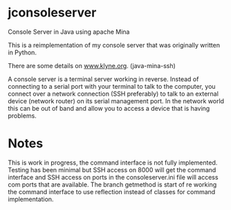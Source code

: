jconsoleserver
==============

Console Server in Java using apache Mina

This is a reimplementation of my console server that was originally written in Python. 

There are some details on www.klyne.org. (java-mina-ssh)

A console server is a terminal server working in reverse. Instead of connecting to a serial 
port with your terminal to talk to the computer, you connect over a network connection 
(SSH preferably) to talk to an external device (network router) on its serial management 
port. In the network world this can be out of band and allow you to access a device 
that is having problems.

Notes
=======

This is work in progress, the command interface is not fully implemented. 
Testing has been minimal but SSH access on 8000 will get the command interface and SSH access on ports in the consoleserver.ini file
will access com ports that are available.
The branch getmethod is start of re working the command interface to use reflection instead of classes for command implementation.


